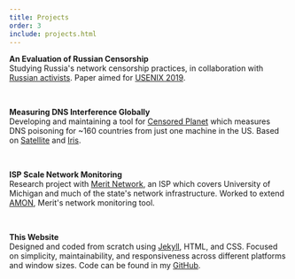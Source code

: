```yaml
---
title: Projects
order: 3
include: projects.html
---
```


**An Evaluation of Russian Censorship**  
Studying Russia's network censorship practices, in collaboration with
[Russian activists](https://roskomsvoboda.org). Paper aimed for 
[USENIX 2019](https://www.usenix.org/conference/usenixsecurity19).

<br/>

**Measuring DNS Interference Globally**  
Developing and maintaining a tool for [Censored
Planet](https://censoredplanet.org) which measures DNS poisoning for ~160
countries from just one machine in the US. Based
on [Satellite](https://www.usenix.org/node/196211) and
[Iris](https://www.usenix.org/conference/usenixsecurity17/technical-sessions/presentation/pearce).

<br/>

**ISP Scale Network Monitoring**  
Research project with [Merit Network](https://www.merit.edu), 
an ISP which covers University of Michigan and 
much of the state's network infrastructure. Worked to extend
[AMON](https://ieeexplore.ieee.org/abstract/document/7460178/), 
Merit's network monitoring tool.

<br/>

**This Website**  
Designed and coded from scratch using [Jekyll](https://jekyllrb.com), HTML, and CSS.
Focused on simplicity, maintainability, and responsiveness across different
platforms and window sizes. Code 
can be found in my [GitHub](https://github.com/victorwj/victorwj.github.io).
